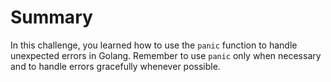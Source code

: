 # Summary

In this challenge, you learned how to use the `panic` function to handle unexpected errors in Golang. Remember to use `panic` only when necessary and to handle errors gracefully whenever possible.
